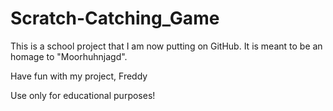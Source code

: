 # Scratch-Catching_Game
This is a school project that I am now putting on GitHub. It is meant to be an homage to "Moorhuhnjagd".

Have fun with my project,
Freddy




Use only for educational purposes!
